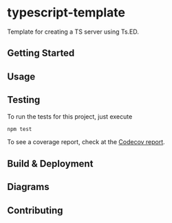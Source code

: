 # typescript-template
<!--
Status Badges:
- [ ] Codecov
- [ ] CircleCI
-->

Template for creating a TS server using Ts.ED.

## Getting Started
<!-- What do I need to know if I've never used TypeScript/npm/Node before to get started? -->

## Usage
<!-- Documentation on how to use this project. -->

## Testing
To run the tests for this project, just execute

```bash
npm test
```

<!-- Make sure to update the link to point to the actual codecov report. -->
To see a coverage report, check at the [Codecov report](codecov.io).

## Build & Deployment
<!-- How is this project built and deployed.  If using tools, add links to this specific project. -->

## Diagrams
<!-- Have some useful diagrams to understand the project or its architecture?  Great!  Add it here. -->

## Contributing
<!-- Do you accept contributions?  Cool, let people know how to contribute to the project. -->